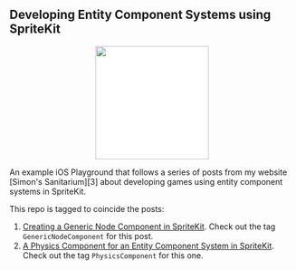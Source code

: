 ## Developing Entity Component Systems using SpriteKit

<div style="background: white; max-width: 200px; margin: 0 auto;" width="200px">
<img src="http://simonfairbairn.com/wp-content/uploads/2018/03/logo-working-a.png" width="200px" >
</div>

An example iOS Playground that follows a series of posts from my website [Simon's Sanitarium][3] about developing games using entity component systems in SpriteKit.

This repo is tagged to coincide the posts:

1. [Creating a Generic Node Component in SpriteKit][1]. Check out the tag `GenericNodeComponent` for this post. 
2. [A Physics Component for an Entity Component System in SpriteKit][2]. Check out the tag `PhysicsComponent` for this one. 



[1]: http://simonfairbairn.com/generic-node-component-spritekit/
[2]: 
[3]: 
[4]: http://simonfairbairn.com/